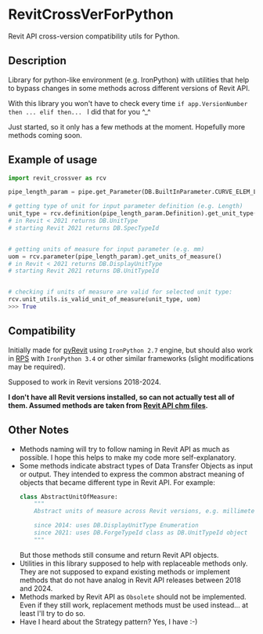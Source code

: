 # RevitCrossVerForPython
Revit API cross-version compatibility utils for Python.

## Description
Library for python-like environment (e.g. IronPython) with utilities that help to bypass changes in some methods across different versions of Revit API.

With this library you won't have to check every time ```if app.VersionNumber then ... elif then... ``` I did that for you ^_^

Just started, so it only has a few methods at the moment. Hopefully more methods coming soon.

## Example of usage
```python
import revit_crossver as rcv

pipe_length_param = pipe.get_Parameter(DB.BuiltInParameter.CURVE_ELEM_LENGTH)

# getting type of unit for input parameter definition (e.g. Length)
unit_type = rcv.definition(pipe_length_param.Definition).get_unit_type()
# in Revit < 2021 returns DB.UnitType
# starting Revit 2021 returns DB.SpecTypeId


# getting units of measure for input parameter (e.g. mm)
uom = rcv.parameter(pipe_length_param).get_units_of_measure()
# in Revit < 2021 returns DB.DisplayUnitType
# starting Revit 2021 returns DB.UnitTypeId


# checking if units of measure are valid for selected unit type:
rcv.unit_utils.is_valid_unit_of_measure(unit_type, uom)
>>> True
```

## Compatibility
Initially made for [pyRevit](https://github.com/eirannejad/pyRevit) using `IronPython 2.7` engine, but should also work in [RPS](https://github.com/architecture-building-systems/revitpythonshell) with `IronPython 3.4` or other similar frameworks (slight modifications may be required).

Supposed to work in Revit versions 2018-2024.

**I don't have all Revit versions installed, so can not actually test all of them. Assumed methods are taken from [Revit API chm files](https://github.com/ADN-DevTech/revit-api-chms/).**

## Other Notes
 - Methods naming will try to follow naming in Revit API as much as possible. I hope this helps to make my code more self-explanatory.
 - Some methods indicate abstract types of Data Transfer Objects as input or output. They intended to express the common abstract meaning of objects that became different type in Revit API. For example:
    ```python
    class AbstractUnitOfMeasure:
        """
        Abstract units of measure across Revit versions, e.g. millimeters for Length.

        since 2014: uses DB.DisplayUnitType Enumeration
        since 2021: uses DB.ForgeTypeId class as DB.UnitTypeId object
        """
    ```
    But those methods still consume and return Revit API objects.
 - Utilities in this library supposed to help with replaceable methods only. They are not supposed to expand existing methods or implement methods that do not have analog in Revit API releases between 2018 and 2024.
 - Methods marked by Revit API as `Obsolete` should not be implemented. Even if they still work, replacement methods must be used instead... at least I'll try to do so.
 - Have I heard about the Strategy pattern? Yes, I have :-)
